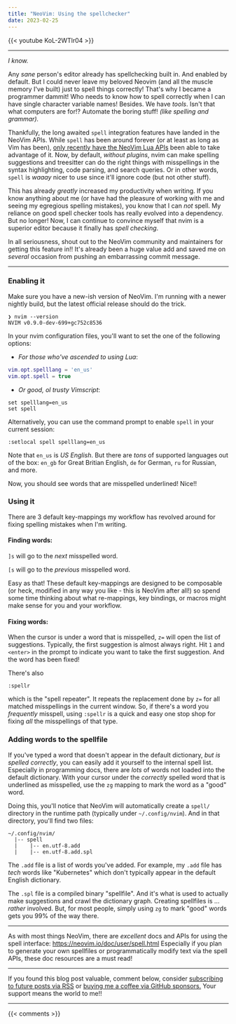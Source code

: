 ```yaml
---
title: "NeoVim: Using the spellchecker"
date: 2023-02-25
---
```


{{< youtube KoL-2WTlr04 >}}

---

_I know._

Any _sane_ person's editor already has spellchecking built in.
And enabled by default.
But I could never leave my beloved Neovim
(and all the muscle memory I've built) just to spell things correctly!
That's why I became a programmer dammit! Who needs to know how to spell correctly
when I can have single character variable names!
Besides. We have _tools_. Isn't that what computers are for!?
Automate the boring stuff! _(like spelling and grammar)._

Thankfully, the long awaited `spell` integration features have landed in the NeoVim APIs.
While `spell` has been around forever (or at least as long as Vim has been),
[only recently have the NeoVim Lua APIs](https://github.com/neovim/neovim/pull/19419)
been able to take advantage of it.
Now, by default, _without plugins_, nvim can make spelling suggestions and
treesitter can do the right things with misspellings in the
syntax highlighting, code parsing, and search queries.
Or in other words, `spell` is _waaay_ nicer to use since it'll ignore code (but not other stuff).

This has already _greatly_ increased my productivity when writing.
If you know anything about me (or have had the pleasure of working with me
and seeing my egregious spelling mistakes),
you know that I can _not_ spell.
My reliance on good spell checker tools has really evolved into a dependency.
But no longer! Now, I can continue to convince myself that nvim
is a superior editor because it finally has _spell checking_.

In all seriousness, shout out to the NeoVim community and maintainers
for getting this feature in!! It's already been a huge value add
and saved me on _several_ occasion from pushing an embarrassing commit message.

---

### Enabling it

Make sure you have a new-ish version of NeoVim.
I'm running with a newer nightly build, but the latest official release should do the trick.
```text
❯ nvim --version
NVIM v0.9.0-dev-699+gc752c8536
```

In your nvim configuration files, you'll want to set the one of the following options:

- _For those who've ascended to using Lua_:
```lua
vim.opt.spelllang = 'en_us'
vim.opt.spell = true
```

- _Or good, ol trusty Vimscript_:
```vim
set spelllang=en_us
set spell
```

Alternatively, you can use the command prompt to enable `spell` in your current session:
```text
:setlocal spell spelllang=en_us
```

Note that `en_us` is _US English_.
But there are _tons_ of supported languages out of the box:
`en_gb` for Great Britian English,
`de` for German, `ru` for Russian, and more.

Now, you should see words that are misspelled underlined! Nice!!

### Using it

There are 3 default key-mappings my workflow has revolved around
for fixing spelling mistakes when I'm writing.

#### Finding words:

`]s` will go to the _next_ misspelled word.

`[s` will go to the _previous_ misspelled word.

Easy as that! These default key-mappings are designed to be composable
(or heck, modified in any way you like - this is NeoVim after all!)
so spend some time thinking about what re-mappings, key bindings,
or macros might make sense for you and your workflow.

#### Fixing words:

When the cursor is under a word that is misspelled,
`z=` will open the list of suggestions.
Typically, the first suggestion is almost always right.
Hit `1` and `<enter>` in the prompt to indicate you want to take the first suggestion.
And the word has been fixed!

There's also
```
:spellr
```
which is the "spell repeater". It repeats the replacement done by `z=`
for all matched misspellings in the current window.
So, if there's a word you _frequently_ misspell, using `:spellr` is a quick and easy
one stop shop for fixing _all_ the misspellings of that type.

### Adding words to the spellfile

If you've typed a word that doesn't appear in the default dictionary,
_but is spelled correctly_, you can easily add it yourself to the internal spell list.
Especially in programming docs, there are _lots_ of words not loaded into the default dictionary.
With your cursor under the _correctly_ spelled word that is underlined as misspelled,
use the `zg` mapping to mark the word as a "good" word.

Doing this, you'll notice that NeoVim will automatically create a `spell/` directory
in the runtime path (typically under `~/.config/nvim`).
And in that directory, you'll find two files:

```text
~/.config/nvim/
  |-- spell
  |    |-- en.utf-8.add
  |    |-- en.utf-8.add.spl
```

The `.add` file is a list of words you've added.
For example, my `.add` file has _tech_ words like "Kubernetes"
which don't typically appear in the default English dictionary.

The `.spl` file is a compiled binary "spellfile".
And it's what is used to actually make suggestions and crawl the dictionary graph.
Creating spellfiles is ... _rather_ involved.
But, for most people, simply using `zg` to mark "good" words gets you 99% of the way there.

---

As with most things NeoVim,
there are _excellent_ docs and APIs for using the spell interface: https://neovim.io/doc/user/spell.html
Especially if you plan to generate your own spellfiles
or programmatically modify text via the spell APIs,
these doc resources are a must read!

---

If you found this blog post valuable, comment below,
consider [subscribing to future posts via RSS](https://johncodes.com/index.xml)
or [buying me a coffee via GitHub sponsors.](https://github.com/sponsors/jpmcb)
Your support means the world to me!!

---

{{< comments >}}
